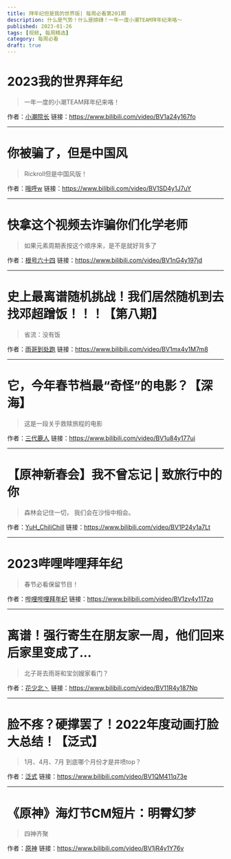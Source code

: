 ```yaml
---
title: 拜年纪但是我的世界版| 每周必看第201期
description: 什么是气势！什么是磅礴！一年一度小潮TEAM拜年纪来咯～
published: 2023-01-26
tags: [视频, 每周精选]
category: 每周必看
draft: true
---
```


# 2023我的世界拜年纪
> 一年一度的小潮TEAM拜年纪来咯！

作者：[小潮院长](https://space.bilibili.com/5970160)
链接：https://www.bilibili.com/video/BV1a24y167fo

---

# 你被骗了，但是中国风
> Rickroll但是中国风版！

作者：[哦呼w](https://space.bilibili.com/59905809)
链接：https://www.bilibili.com/video/BV1SD4y1J7uY

---

# 快拿这个视频去诈骗你们化学老师
> 如果元素周期表按这个顺序来，是不是就好背多了

作者：[根号六十四](https://space.bilibili.com/515025249)
链接：https://www.bilibili.com/video/BV1nG4y197jd

---

# 史上最离谱随机挑战！我们居然随机到去找邓超蹭饭！！！【第八期】
> 省流：没有饭

作者：[雨哥到处跑](https://space.bilibili.com/147166910)
链接：https://www.bilibili.com/video/BV1mx4y1M7m8

---

# 它，今年春节档最“奇怪”的电影？【深海】
> 这是一段关乎救赎旅程的电影

作者：[三代鹿人](https://space.bilibili.com/5870268)
链接：https://www.bilibili.com/video/BV1u84y177ui

---

# 【原神新春会】我不曾忘记 | 致旅行中的你
> 森林会记住一切， 我们会在沙恒中相会。

作者：[YuH_ChiliChill](https://space.bilibili.com/90942983)
链接：https://www.bilibili.com/video/BV1P24y1a7Lt

---

# 2023哔哩哔哩拜年纪
> 春节必看保留节目！

作者：[哔哩哔哩拜年纪](https://space.bilibili.com/1868902080)
链接：https://www.bilibili.com/video/BV1zv4y117zo

---

# 离谱！强行寄生在朋友家一周，他们回来后家里变成了...
> 北子哥去雨哥和宝剑嫂家看门？

作者：[花少北丶](https://space.bilibili.com/2206456)
链接：https://www.bilibili.com/video/BV11R4y187Np

---

# 脸不疼？硬撑罢了！2022年度动画打脸大总结！【泛式】
> 1月、4月、7月 到底哪个月份才是井喷top？

作者：[泛式](https://space.bilibili.com/63231)
链接：https://www.bilibili.com/video/BV1QM411q73e

---

# 《原神》海灯节CM短片：明霄幻梦
> 四神齐聚

作者：[原神](https://space.bilibili.com/401742377)
链接：https://www.bilibili.com/video/BV1jR4y1Y76v

